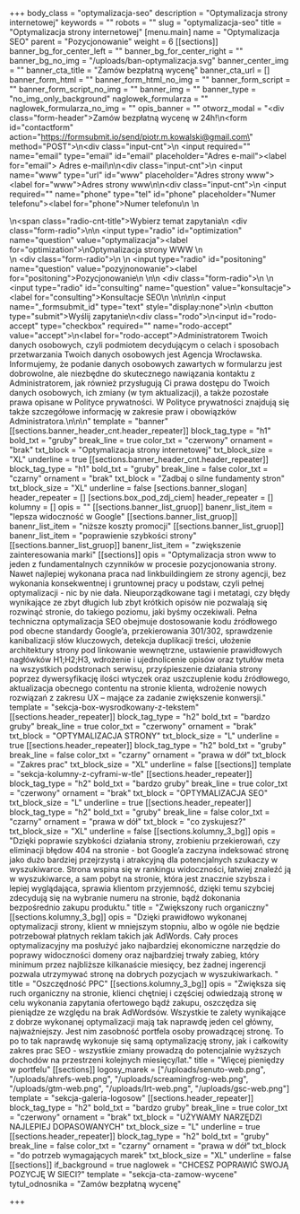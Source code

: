 +++
body_class = "optymalizacja-seo"
description = "Optymalizacja strony internetowej"
keywords = ""
robots = ""
slug = "optymalizacja-seo"
title = "Optymalizacja strony internetowej"
[menu.main]
name = "Optymalizacja SEO"
parent = "Pozycjonowanie"
weight = 6
[[sections]]
banner_bg_for_center_left = ""
banner_bg_for_center_right = ""
banner_bg_no_img = "/uploads/ban-optymalizacja.svg"
banner_center_img = ""
banner_cta_title = "Zamów bezpłatną wycenę"
banner_cta_url = []
banner_form_html = ""
banner_form_html_no_img = ""
banner_form_script = ""
banner_form_script_no_img = ""
banner_img = ""
banner_type = "no_img_only_background"
naglowek_formularza = ""
naglowek_formularza_no_img = ""
opis_banner = ""
otworz_modal = "<div class=\"form-header\">Zamów bezpłatną wycenę w 24h!</div>\n<form id=\"contactform\" action=\"https://formsubmit.io/send/piotr.m.kowalski@gmail.com\" method=\"POST\">\n<div class=\"input-cnt\">\n <input required=\"\" name=\"email\" type=\"email\" id=\"email\" placeholder=\"Adres e-mail\"><label for=\"email\"> Adres e-mail</label>\n</div>\n<div class=\"input-cnt\">\n    <input name=\"www\" type=\"url\" id=\"www\" placeholder=\"Adres strony www\"><label for=\"www\">Adres strony www</label>\n</div>\n<div class=\"input-cnt\">\n    <input required=\"\" name=\"phone\" type=\"tel\" id=\"phone\" placeholder=\"Numer telefonu\"><label for=\"phone\">Numer telefonu</label>\n   </div>\n   <div>\n<span class=\"radio-cnt-title\">Wybierz temat zapytania</span>\n <div class=\"form-radio\">\n\n  <input type=\"radio\" id=\"optimization\" name=\"question\" value=\"optymalizacja\"><label for=\"optimization\">\nOptymalizacja strony WWW </label>\n</div>\n <div class=\"form-radio\">\n \n  <input type=\"radio\" id=\"positoning\" name=\"question\" value=\"pozyjnonowanie\"><label for=\"positoning\">Pozycjonowanie\n </label>\n</div>\n <div class=\"form-radio\">\n \n  <input type=\"radio\" id=\"consulting\" name=\"question\" value=\"konsultacje\"><label for=\"consulting\">Konsultacje SEO\n </label>\n</div>\n</div>\n\n    <input name=\"_formsubmit_id\" type=\"text\" style=\"display:none\">\n\n    <button type=\"submit\">Wyślij zapytanie</button>\n<div class=\"rodo\">\n<input id=\"rodo-accept\" type=\"checkbox\" required=\"\" name=\"rodo-accept\" value=\"accept\">\n<label for=\"rodo-accept\">Administratorem Twoich danych osobowych, czyli podmiotem decydującym o celach i sposobach przetwarzania Twoich danych osobowych jest Agencja Wrocławska. Informujemy, że podanie danych osobowych zawartych w formularzu jest dobrowolne, ale niezbędne do skutecznego nawiązania kontaktu z Administratorem, jak również przysługują Ci prawa dostępu do Twoich danych osobowych, ich zmiany (w tym aktualizacji), a także pozostałe prawa opisane w Polityce prywatności. W Polityce prywatności znajdują się także szczegółowe informację w zakresie praw i obowiązków Administratora.\n</label>\n</div>\n</form>"
template = "banner"
[[sections.banner_header_cnt.header_repeater]]
block_tag_type = "h1"
bold_txt = "gruby"
break_line = true
color_txt = "czerwony"
ornament = "brak"
txt_block = "Optymalizacja strony internetowej"
txt_block_size = "XL"
underline = true
[[sections.banner_header_cnt.header_repeater]]
block_tag_type = "h1"
bold_txt = "gruby"
break_line = false
color_txt = "czarny"
ornament = "brak"
txt_block = "Zadbaj o silne fundamenty stron"
txt_block_size = "XL"
underline = false
[sections.banner_slogan]
header_repeater = []
[sections.box_pod_zdj_ciem]
header_repeater = []
kolumny = []
opis = ""
[[sections.banner_list_gruop]]
banenr_list_item = "lepsza widoczność w Google"
[[sections.banner_list_gruop]]
banenr_list_item = "niższe koszty promocji"
[[sections.banner_list_gruop]]
banenr_list_item = "poprawienie szybkości strony"
[[sections.banner_list_gruop]]
banenr_list_item = "zwiększenie zainteresowania marki"
[[sections]]
opis = "Optymalizacja stron www to jeden z fundamentalnych czynników w procesie pozycjonowania strony. Nawet najlepiej wykonana praca nad linkbuildingiem ze strony agencji, bez wykonania konsekwentnej i gruntownej pracy u podstaw, czyli pełnej optymalizacji - nic by nie dała. Nieuporządkowane tagi i metatagi, czy błędy wynikające ze zbyt długich lub zbyt krótkich opisów nie pozwalają się rozwinąć stronie, do takiego poziomu, jaki byśmy oczekiwali. Pełna techniczna optymalizacja SEO obejmuje dostosowanie kodu źródłowego pod obecne standardy Google’a, przekierowania 301/302, sprawdzenie kanibalizacji słów kluczowych, detekcja duplikacji treści, ułożenie architektury strony pod linkowanie wewnętrzne, ustawienie prawidłowych nagłówków H1;H2;H3, wdrożenie i ujednolicenie opisów oraz tytułów meta na wszystkich podstronach serwisu, przyśpieszenie działania strony poprzez dywersyfikację ilości wtyczek oraz uszczuplenie kodu źródłowego, aktualizacja obecnego contentu na stronie klienta, wdrożenie nowych rozwiązań z zakresu UX – mające za zadanie zwiększenie konwersji."
template = "sekcja-box-wysrodkowany-z-tekstem"
[[sections.header_repeater]]
block_tag_type = "h2"
bold_txt = "bardzo gruby"
break_line = true
color_txt = "czerwony"
ornament = "brak"
txt_block = "OPTYMALIZACJA STRONY"
txt_block_size = "L"
underline = true
[[sections.header_repeater]]
block_tag_type = "h2"
bold_txt = "gruby"
break_line = false
color_txt = "czarny"
ornament = "prawa w dół"
txt_block = "Zakres prac"
txt_block_size = "XL"
underline = false
[[sections]]
template = "sekcja-kolumny-z-cyframi-w-tle"
[[sections.header_repeater]]
block_tag_type = "h2"
bold_txt = "bardzo gruby"
break_line = true
color_txt = "czerwony"
ornament = "brak"
txt_block = "OPTYMALIZACJA SEO"
txt_block_size = "L"
underline = true
[[sections.header_repeater]]
block_tag_type = "h2"
bold_txt = "gruby"
break_line = false
color_txt = "czarny"
ornament = "prawa w dół"
txt_block = "co zyskujesz?"
txt_block_size = "XL"
underline = false
[[sections.kolumny_3_bg]]
opis = "Dzięki poprawie szybkości działania strony, zrobieniu przekierowań, czy eliminacji błędow 404 na stronie - bot Google’a zaczyna indeksować stronę jako dużo bardziej przejrzystą i atrakcyjną dla potencjalnych szukaczy w wyszukiwarce. Strona wspina się w rankingu widoczności, łatwiej znaleźć ją w wyszukiwarce, a sam pobyt na stronie, która jest znacznie szybsza i lepiej wyglądająca, sprawia klientom przyjemność, dzięki temu szybciej zdecydują się na wybranie numeru na stronie, bądź dokonania bezpośrednio zakupu produktu."
title = "Zwiększony ruch organiczny"
[[sections.kolumny_3_bg]]
opis = "Dzięki prawidłowo wykonanej optymalizacji strony, klient w mniejszym stopniu, albo w ogóle nie będzie potrzebował płatnych reklam takich jak AdWords. Cały proces optymalizacyjny ma posłużyć jako najbardziej ekonomiczne narzędzie do poprawy widoczności domeny oraz najbardziej trwały zabieg, który minimum przez najbliższe kilkanaście miesięcy, bez żadnej ingerencji pozwala utrzymywać stronę na dobrych pozycjach w wyszukiwarkach. "
title = "Oszczędność PPC"
[[sections.kolumny_3_bg]]
opis = "Zwiększa się ruch organiczny na stronie, klienci chętniej i częściej odwiedzają stronę w celu wykonania zapytania ofertowego bądź zakupu, oszczędza się pieniądze ze względu na brak AdWordsów. Wszystkie te zalety wynikające z dobrze wykonanej optymalizacji mają tak naprawdę jeden cel główny, najważniejszy. Jest nim zasobność portfela osoby prowadzącej stronę. To po to tak naprawdę wykonuje się samą optymalizację strony, jak i całkowity zakres prac SEO - wszystkie zmiany prowadzą do potencjalnie wyższych dochodów na przestrzeni kolejnych miesięcy/lat."
title = "Więcej pieniędzy w portfelu"
[[sections]]
logosy_marek = ["/uploads/senuto-web.png", "/uploads/ahrefs-web.png", "/uploads/screamingfrog-web.png", "/uploads/gtm-web.png", "/uploads/lrt-web.png", "/uploads/gsc-web.png"]
template = "sekcja-galeria-logosow"
[[sections.header_repeater]]
block_tag_type = "h2"
bold_txt = "bardzo gruby"
break_line = true
color_txt = "czerwony"
ornament = "brak"
txt_block = "UŻYWAMY NARZĘDZI NAJLEPIEJ DOPASOWANYCH"
txt_block_size = "L"
underline = true
[[sections.header_repeater]]
block_tag_type = "h2"
bold_txt = "gruby"
break_line = false
color_txt = "czarny"
ornament = "prawa w dół"
txt_block = "do potrzeb wymagających marek"
txt_block_size = "XL"
underline = false
[[sections]]
if_background = true
naglowek = "CHCESZ POPRAWIĆ SWOJĄ POZYCJĘ W SIECI?"
template = "sekcja-cta-zamow-wycene"
tytul_odnosnika = "Zamów bezpłatną wycenę"

+++

